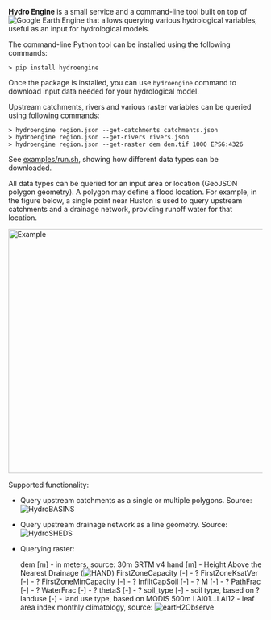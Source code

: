 **Hydro Engine** is a small service and a command-line tool built on top of ![Google Earth Engine](http://earthengine.google.com) that allows querying various hydrological variables, useful as an input for hydrological models.

The command-line Python tool can be installed using the following commands:
```
> pip install hydroengine
```

Once the package is installed, you can use ```hydroengine``` command to download input data needed for your hydrological model.

Upstream catchments, rivers and various raster variables can be queried using following commands:

```
> hydroengine region.json --get-catchments catchments.json
> hydroengine region.json --get-rivers rivers.json
> hydroengine region.json --get-raster dem dem.tif 1000 EPSG:4326
```

See [examples/run.sh](https://github.com/Deltares/hydro-engine/blob/master/examples/run.sh), showing how different data types can be downloaded.

All data types can be queried for an input area or location (GeoJSON polygon geometry). A polygon may define a flood location. For example, in the figure below, a single point near Huston is used to query upstream catchments and a drainage network, providing runoff water for that location.

<img src="https://github.com/Deltares/hydro-engine/blob/master/docs/example_query.png?raw=true" alt="Example" width="626" height="485">

Supported functionality:

* Query upstream catchments as a single or multiple polygons. Source: ![HydroBASINS](http://www.hydrosheds.org/page/hydrobasins)
* Query upstream drainage network as a line geometry. Source: ![HydroSHEDS](http://hydrosheds.org)
* Querying raster:

   dem [m] - in meters, source: 30m SRTM v4
   hand [m] - Height Above the Nearest Drainage (![HAND](http://global-hand.appspot.com))
   FirstZoneCapacity [-] - ?
   FirstZoneKsatVer [-] - ?
   FirstZoneMinCapacity [-] - ?
   InfiltCapSoil [-] - ?
   M [-] - ?
   PathFrac [-] - ?
   WaterFrac [-] - ?
   thetaS [-] - ?
   soil_type [-] - soil type, based on ?
   landuse [-] - land use type, based on MODIS 500m
   LAI01...LAI12 - leaf area index monthly climatology, source: ![eartH2Observe](http://www.earth2observe.eu/)

